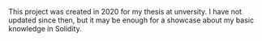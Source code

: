 This project was created in 2020 for my thesis at unversity. I have not updated since then, but it may be enough for a showcase about my basic knowledge in Solidity.
